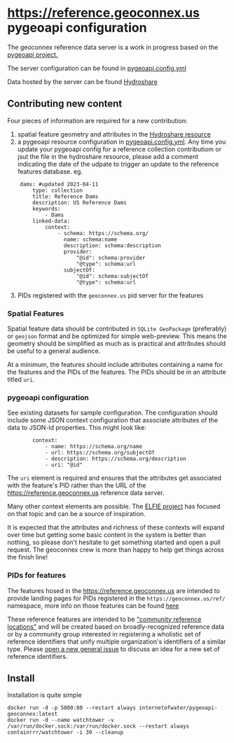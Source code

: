 # https://reference.geoconnex.us pygeoapi configuration

The geoconnex reference data server is a work in progress based on the [pygeoapi project.](https://pygeoapi.io/)

The server configuration can be found in [pygeoapi.config.yml](pygeoapi.config.yml)

Data hosted by the server can be found [Hydroshare](https://www.hydroshare.org/resource/3295a17b4cc24d34bd6a5c5aaf753c50/) 

## Contributing new content

Four pieces of information are required for a new contribution:  
1. spatial feature geometry and attributes in the [Hydroshare resource](https://www.hydroshare.org/resource/3295a17b4cc24d34bd6a5c5aaf753c50/) 
1. a pygeoapi resource configuration in [pygeoapi.config.yml](pygeoapi.config.yml). Any time you update your pygeoapi config for a reference collection contributiom or jsut the file in the hydroshare resource, please add a comment indicating the date of the udpate to trigger an update to the reference features database. eg.

```
    dams: #updated 2023-04-11
        type: collection
        title: Reference Dams
        description: US Reference Dams
        keywords:
            - Dams
        linked-data:
            context:
                - schema: https://schema.org/
                  name: schema:name
                  description: schema:description
                  provider:
                      "@id": schema:provider
                      "@type": schema:url
                  subjectOf: 
                      "@id": schema:subjectOf
                      "@type": schema:url
```
3. PIDs registered with the `geoconnex.us` pid server for the features


### Spatial Features
Spatial feature data should be contributed in `SQLite GeoPackage` (preferably) or `geojson` format and be optimized for simple web-preview. This means the geometry should be simplified as much as is practical and attributes should be useful to a general audience.

At a minimum, the features should include attributes containing a name for the features and the PIDs of the features. The PIDs should be in an attribute titled `uri`. 

### pygeoapi configuration

See existing datasets for sample configuration. The configuration should include some JSON context configuration that associate attributes of the data to JSON-ld properties. This might look like:

```
        context:
            - name: https://schema.org/name
            - url: https://schema.org/subjectOf
            - description: https://schema.org/description
            - uri: "@id"
```

The `uri` element is required and ensures that the attributes get associated with the feature's PID rather than the URL of the https://reference.geoconnex.us reference data server.

Many other context elements are possible. The [ELFIE project](https://opengeospatial.github.io/ELFIE/) has focused on that topic and can be a source of inspiration.

It is expected that the attributes and richness of these contexts will expand over time but getting some basic content in the system is better than nothing, so please don't hesitate to get something started and open a pull request. The geoconnex crew is more than happy to help get things across the finish line!

### PIDs for features

The features hosed in the https://reference.geoconnex.us are intended to provide landing pages for PIDs registered in the `https://geoconnex.us/ref/` namespace, more info on those features can be found [here](https://github.com/internetofwater/geoconnex.us/tree/master/namespaces/ref)

These reference features are intended to be ["community reference locations"](https://github.com/internetofwater/geoconnex.us/wiki/Community-Reference-Locations) and will be created based on broadly-recognized reference data or by a community group interested in registering a wholistic set of reference identifiers that unify multiple organization's identifiers of a similar type. Please [open a new general issue](https://github.com/internetofwater/geoconnex.us/issues/new?template=general.md&title=%5Bgeneral%5D) to discuss an idea for a new set of reference identifiers.

## Install
Installation is quite simple
```
docker run -d -p 5000:80 --restart always internetofwater/pygeoapi-geoconnex:latest
docker run -d --name watchtower -v /var/run/docker.sock:/var/run/docker.sock --restart always containrrr/watchtower -i 30 --cleanup
```
